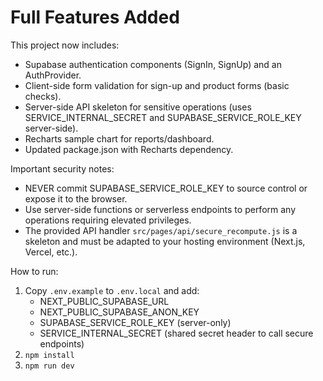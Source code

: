 # Full Features Added

This project now includes:
- Supabase authentication components (SignIn, SignUp) and an AuthProvider.
- Client-side form validation for sign-up and product forms (basic checks).
- Server-side API skeleton for sensitive operations (uses SERVICE_INTERNAL_SECRET and SUPABASE_SERVICE_ROLE_KEY server-side).
- Recharts sample chart for reports/dashboard.
- Updated package.json with Recharts dependency.

Important security notes:
- NEVER commit SUPABASE_SERVICE_ROLE_KEY to source control or expose it to the browser.
- Use server-side functions or serverless endpoints to perform any operations requiring elevated privileges.
- The provided API handler `src/pages/api/secure_recompute.js` is a skeleton and must be adapted to your hosting environment (Next.js, Vercel, etc.).

How to run:
1. Copy `.env.example` to `.env.local` and add:
   - NEXT_PUBLIC_SUPABASE_URL
   - NEXT_PUBLIC_SUPABASE_ANON_KEY
   - SUPABASE_SERVICE_ROLE_KEY (server-only)
   - SERVICE_INTERNAL_SECRET (shared secret header to call secure endpoints)
2. `npm install`
3. `npm run dev`
